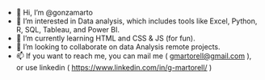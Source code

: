 - 👋 Hi, I’m @gonzamarto
- 👀 I’m interested in Data analysis, which includes tools like Excel, Python, R, SQL, Tableau, and Power BI.
- 🌱 I’m currently learning HTML and CSS & JS (for fun).
- 💞️ I’m looking to collaborate on data Analysis remote projects.
- 📫 If you want to reach me, you can mail me ( gmartorell@gmail.com ), or use linkedin ( https://www.linkedin.com/in/g-martorell/ )

<!---
gonzamarto/gonzamarto is a ✨ special ✨ repository because its `README.md` (this file) appears on your GitHub profile.
You can click the Preview link to take a look at your changes.
--->
